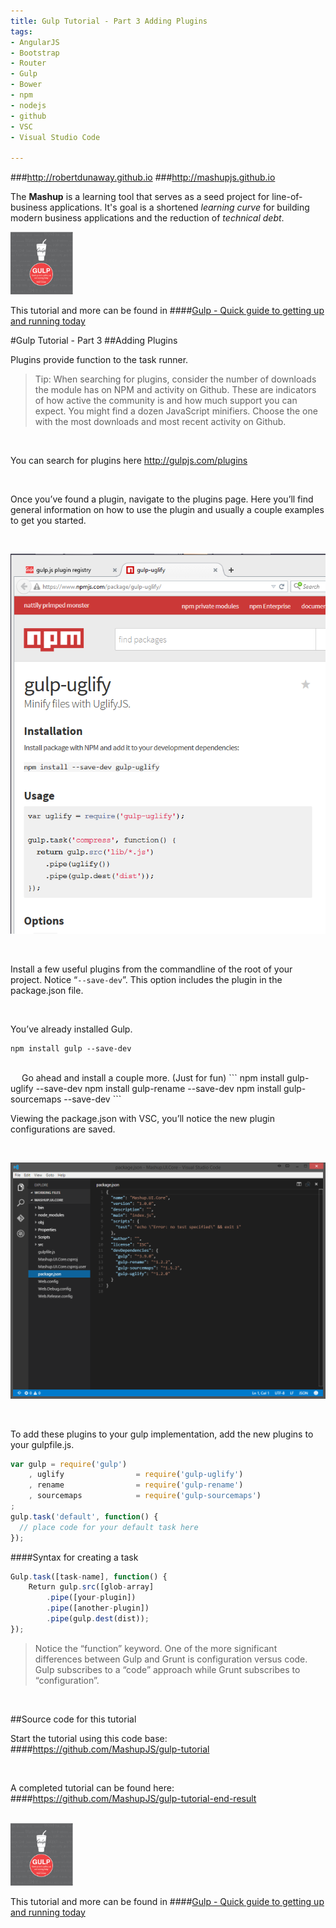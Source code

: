 ```yaml
---
title: Gulp Tutorial - Part 3 Adding Plugins
tags: 
- AngularJS
- Bootstrap
- Router
- Gulp
- Bower
- npm
- nodejs
- github
- VSC
- Visual Studio Code

---
```


###http://robertdunaway.github.io
###http://mashupjs.github.io


The **Mashup** is a learning tool that serves as a seed project for line-of-business applications.  It's goal is a shortened *learning curve* for building modern business applications and the reduction of *technical debt*.


 <img src="https://raw.githubusercontent.com/MashupJS/mashupjs.docs/master/docs/mashupWorkflow/gulp/bookcoverimage.PNG" alt="Smiley face" height="100" width="100"> 

This tutorial and more can be found in
####[Gulp - Quick guide to getting up and running today](http://www.amazon.com/Gulp-Quick-guide-getting-running-ebook/dp/B010NXMFF6/)

#Gulp Tutorial - Part 3
##Adding Plugins

Plugins provide function to the task runner.
<br>

> Tip: When searching for plugins, consider the number of downloads the module has on NPM and activity on Github.  These are indicators of how active the community is and how much support you can expect.  You might find a dozen JavaScript minifiers.  Choose the one with the most downloads and most recent activity on Github.

<br>

You can search for plugins here
http://gulpjs.com/plugins

<br>

Once you’ve found a plugin, navigate to the plugins page.  Here you’ll find general information on how to use the plugin and usually a couple examples to get you started.


<br>

![enter image description here](https://raw.githubusercontent.com/MashupJS/mashupjs.docs/master/docs/mashupWorkflow/gulp/03%20Part%203/1.png)

<br>

Install a few useful plugins from the commandline of the root of your project.  Notice “`--save-dev`”.  This option includes the plugin in the package.json file.

<br>

You’ve already installed Gulp.

```
npm install gulp --save-dev
```

<br>
 
Go ahead and install a couple more.  (Just for fun)
```
npm install gulp-uglify --save-dev
npm install gulp-rename --save-dev
npm install gulp-sourcemaps --save-dev
```

<br>

Viewing the package.json with VSC, you’ll notice the new plugin configurations are saved.

<br>

![enter image description here](https://raw.githubusercontent.com/MashupJS/mashupjs.docs/master/docs/mashupWorkflow/gulp/03%20Part%203/2.png)

<br>


To add these plugins to your gulp implementation, add the new plugins to your gulpfile.js.

```javascript
var gulp = require('gulp')
    , uglify                = require('gulp-uglify')
    , rename                = require('gulp-rename')
    , sourcemaps            = require('gulp-sourcemaps')
;
gulp.task('default', function() {
  // place code for your default task here
});
```

####Syntax for creating a task

```javascript
Gulp.task([task-name], function() {
	Return gulp.src([glob-array]
		.pipe([your-plugin])
		.pipe([another-plugin])
		.pipe(gulp.dest(dist));
});
```

> Notice the “function” keyword.  One of the more significant differences between Gulp and Grunt is configuration versus code.  Gulp subscribes to a “code” approach while Grunt subscribes to “configuration”. 


<br>

##Source code for this tutorial


Start the tutorial using this code base:  
####https://github.com/MashupJS/gulp-tutorial

<br>

A completed tutorial can be found here:  
####https://github.com/MashupJS/gulp-tutorial-end-result

<br>

 <img src="https://raw.githubusercontent.com/MashupJS/mashupjs.docs/master/docs/mashupWorkflow/gulp/bookcoverimage.PNG" alt="Smiley face" height="100" width="100"> 

This tutorial and more can be found in
####[Gulp - Quick guide to getting up and running today](http://www.amazon.com/Gulp-Quick-guide-getting-running-ebook/dp/B010NXMFF6/)